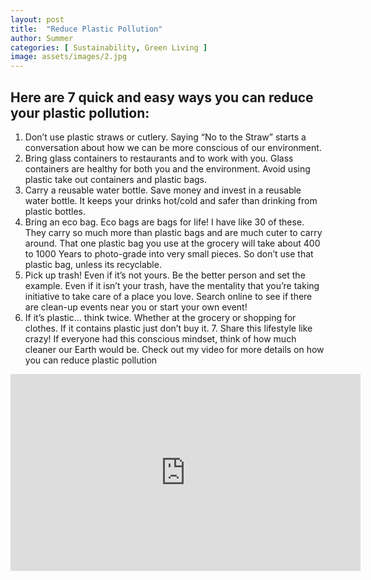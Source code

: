 ```yaml
---
layout: post
title:  "Reduce Plastic Pollution"
author: Summer
categories: [ Sustainability, Green Living ]
image: assets/images/2.jpg
---
```

## Here are 7 quick and easy ways you can reduce your plastic pollution:
1. Don’t use plastic straws or cutlery. Saying “No to the Straw” starts a conversation about how we can be more conscious of our environment.
2. Bring glass containers to restaurants and to work with you. Glass containers are healthy for both you and the environment. Avoid using plastic take out containers and plastic bags.
3. Carry a reusable water bottle. Save money and invest in a reusable water bottle. It keeps your drinks hot/cold and safer than drinking from plastic bottles.
4. Bring an eco bag. Eco bags are bags for life! I have like 30 of these. They carry so much more than plastic bags and are much cuter to carry around. That one plastic bag you use at the grocery will take about 400 to 1000 Years to photo-grade into very small pieces. So don’t use that plastic bag, unless its recyclable.
5. Pick up trash! Even if it’s not yours. Be the better person and set the example. Even if it isn’t your trash, have the mentality that you’re taking initiative to take care of a place you love. Search online to see if there are clean-up events near you or start your own event!
6. If it’s plastic… think twice. Whether at the grocery or shopping for clothes. If it contains plastic just don’t buy it. 7. Share this lifestyle like crazy! If everyone had this conscious mindset, think of how much cleaner our Earth would be. Check out my video for more details on how you can reduce plastic pollution

<p style="text-align:center"><iframe width="560" height="315" src="https://www.youtube.com/embed/YPGWAVZs_ao" title="YouTube video player" frameborder="0" allow="accelerometer; autoplay; clipboard-write; encrypted-media; gyroscope; picture-in-picture" allowfullscreen></iframe>

